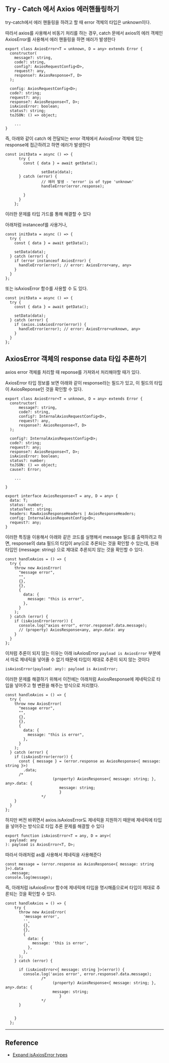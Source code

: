 ## Try - Catch 에서 Axios 에러핸들링하기

try-catch에서 에러 핸들링을 하려고 할 때 error 객체의 타입은 unknown이다.

따라서 axios를 사용해서 비동기 처리를 하는 경우, catch 문에서 axios의 에러 객체인 AxiosError를 사용해서 에러 핸들링을 하면 에러가 발생한다

```tsx
export class AxiosError<T = unknown, D = any> extends Error {
  constructor(
    message?: string,
    code?: string,
    config?: AxiosRequestConfig<D>,
    request?: any,
    response?: AxiosResponse<T, D>
  );

  config: AxiosRequestConfig<D>;
  code?: string;
  request?: any;
  response?: AxiosResponse<T, D>;
  isAxiosError: boolean;
  status?: string;
  toJSON: () => object;

	...
}
```

즉, 아래와 같이 catch 에 전달되는 error 객체에서 AxiosError 객체에 있는 response에 접근하려고 하면 에러가 발생한다

```tsx
const initData = async () => {
      try {
        const { data } = await getData();

				setData(data);
      } catch (error) {
				// 에러 발생 - 'error' is of type 'unknown'
				handleError(error.response);

        }
      }
    };
```

이러한 문제를 타입 가드를 통해 해결할 수 있다

아래처럼 instanceof를 사용거나,

```tsx
const initData = async () => {
  try {
    const { data } = await getData();

    setData(data);
  } catch (error) {
    if (error instanceof AxiosError) {
      handleError(error); // error: AxiosError<any, any>
    }
  }
};
```

또는 isAxiosError 함수를 사용할 수 도 있다.

```tsx
const initData = async () => {
  try {
    const { data } = await getData();

    setData(data);
  } catch (error) {
    if (axios.isAxiosError(error)) {
      handleError(error); // error: AxiosError<unknown, any>
    }
  }
};
```

## AxiosError 객체의 response data 타입 추론하기

axios error 객체를 처리할 때 reponse를 가져와서 처리해야할 때가 있다.

AxiosError 타입 정보를 보면 아래와 같이 response라는 필드가 있고, 이 필드의 타입이 AxiosReponse인 것을 확인할 수 있다.

```tsx
export class AxiosError<T = unknown, D = any> extends Error {
  constructor(
      message?: string,
      code?: string,
      config?: InternalAxiosRequestConfig<D>,
      request?: any,
      response?: AxiosResponse<T, D>
  );

  config?: InternalAxiosRequestConfig<D>;
  code?: string;
  request?: any;
  response?: AxiosResponse<T, D>;
  isAxiosError: boolean;
  status?: number;
  toJSON: () => object;
  cause?: Error;

	...

}

export interface AxiosResponse<T = any, D = any> {
  data: T;
  status: number;
  statusText: string;
  headers: RawAxiosResponseHeaders | AxiosResponseHeaders;
  config: InternalAxiosRequestConfig<D>;
  request?: any;
}
```

이러한 특징을 이용해서 아래와 같은 코드를 실행해서 message 필드를 출력하려고 하면, response의 data 필드의 타입이 any으로 추론되는 것을 확인할 수 있는데, 원래 타입인 {message: string} 으로 제대로 추론되지 않는 것을 확인할 수 있다.

```tsx
const handleAxios = () => {
  try {
    throw new AxiosError(
      "message error",
      "",
      {},
      {},
      {
        data: {
          message: "this is error",
        },
      }
    );
  } catch (error) {
    if (isAxiosError(error)) {
      console.log("axios error", error.response?.data.message);
      // (property) AxiosResponse<any, any>.data: any
    }
  }
};
```

이처럼 추론이 되지 않는 이유는 아래 isAxiosError `payload is AxiosError` 부분에서 따로 제네릭을 넣어줄 수 없기 때문에 타입이 제대로 추론이 되지 않는 것이다

```tsx
isAxiosError(payload: any): payload is AxiosError;
```

이러한 문제를 해결하기 위해서 이전에는 아래처럼 AxiosResponse에 제네릭으로 타입을 넣어주고 형 변환을 해주는 방식으로 처리했다.

```tsx
const handleAxios = () => {
  try {
    throw new AxiosError(
      "message error",
      "",
      {},
      {},
      {
        data: {
          message: "this is error",
        },
      }
    );
  } catch (error) {
    if (isAxiosError(error)) {
      const { message } = (error.response as AxiosResponse<{ message: string }>)
        .data;
      /*
					 (property) AxiosResponse<{ message: string; }, any>.data: {
					    message: string;
						}
				*/
    }
  }
};
```

하지만 버전 바뀌면서 axios.isAxiosError도 제네릭을 지원하기 때문에 제네릭에 타입을 넣어주는 방식으로 타입 추론 문제를 해결할 수 있다

```tsx
export function isAxiosError<T = any, D = any>(
  payload: any
): payload is AxiosError<T, D>;
```

따라서 아래처럼 as를 사용해서 제네릭을 사용해준다

```tsx
const message = (error.response as AxiosResponse<{ message: string }>).data
  .message;
console.log(message);
```

즉, 아래처럼 isAxiosError 함수에 제네릭에 타입을 명시해줌으로써 타입이 제대로 추론되는 것을 확인할 수 있다.

```
const handleAxios = () => {
    try {
      throw new AxiosError(
        'message error',
        '',
        {},
        {},
        {
          data: {
            message: 'this is error',
          },
        },
      );
    } catch (error) {

      if (isAxiosError<{ message: string }>(error)) {
        console.log('axios error', error.response?.data.message);
				/*
					 (property) AxiosResponse<{ message: string; }, any>.data: {
				     message: string;
						}
				*/
      }


    }
  };
```

---

## Reference

- [Expand isAxiosError types](https://github.com/axios/axios/pull/4344)
